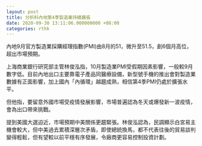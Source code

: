 ```yaml
---
layout: post
title: 分析料內地第4季製造業持續擴張
date: 2020-09-30 13:11:06.000000000 +08:00
categories: rthk
---
```


內地9月官方製造業採購經理指數(PMI)由8月的51，微升至51.5，創6個月高位，超出市場預期。

上海商業銀行研究部主管林俊泓指，10月製造業PMI受假期因素影響，一般較9月數字低。目前內地出口主要靠電子產品同醫療設備，新型號手機的推出會對製造業數據有正面影響，加上國內「內循環」越趨成熟，相信第4季PMI仍處於擴張水平。

但他指，要留意外國市場受疫情發展影響，市場普遍認為冬天或爆發新一波疫情，會為出口帶來挑戰。

提到美國大選迫近，市場預期中美關係更趨緊張。林俊泓認為，民調顯示白宮易主機會較大，但中美過去累積深層次矛盾，即使總統換馬，都不代表往後的貿易談判變得輕鬆，但有望較以前平穩有序發展，令廠商更容易控制投資計劃。
